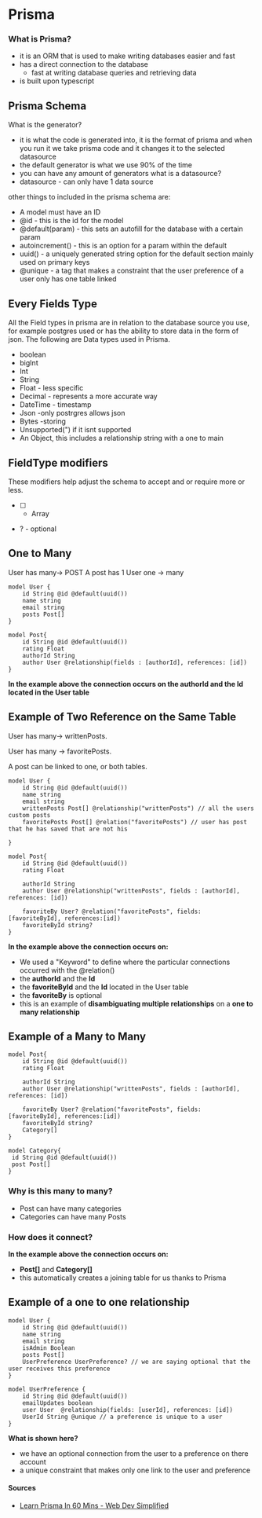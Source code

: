 # Prisma
### What is Prisma?
- it is an ORM that is used to make writing databases easier and fast
- has a direct connection to the database 
    - fast at writing database queries and retrieving data
- is built upon typescript

## Prisma Schema 
What is the generator?
- it is what the code is generated into, it is the format of prisma and when you run it we take prisma code and it changes it to the selected datasource 
- the default generator is what we use 90% of the time
- you can have any amount of generators
what is a datasource?
- datasource - can only have 1 data source

other things to included in the prisma schema are: 

- A model must have an ID
- @id - this is the id for the model
- @default(param) - this sets an autofill for the database with a certain param
- autoincrement() - this is an option for a param within the default
- uuid() - a uniquely generated string option for the default section mainly used on primary keys
- @unique - a tag that makes a constraint that the user preference of a user only has one table linked

## Every Fields Type
All the Field types in prisma are in relation to the database source you use, for example postgres used or has the ability to store data in the form of json. The following are Data types used in Prisma.

- boolean
- bigInt
- Int
- String
- Float -  less specific
- Decimal - represents a more accurate way
- DateTime - timestamp
- Json -only postrgres allows json
- Bytes -storing 
- Unsupported(") if it isnt supported
- An Object, this includes a relationship string with a one to main

## FieldType modifiers
These modifiers help adjust the schema to accept and or require more or less.
- [ ] - Array
- ? - optional

## One to Many
User has many-> POST
A post has 1 User 
one -> many 
```
model User {
    id String @id @default(uuid())
    name string
    email string
    posts Post[]
}

model Post{
    id String @id @default(uuid())
    rating Float 
    authorId String 
    author User @relationship(fields : [authorId], references: [id])
}

```
**In the example above the connection occurs on the authorId and the Id located in the User table** 

## Example of Two Reference on the Same Table 
User has many-> writtenPosts.

User has many -> favoritePosts.

A post can be linked to one, or both tables.


```
model User {
    id String @id @default(uuid())
    name string
    email string
    writtenPosts Post[] @relationship("writtenPosts") // all the users custom posts
    favoritePosts Post[] @relation("favoritePosts") // user has post that he has saved that are not his

}

model Post{
    id String @id @default(uuid())
    rating Float 

    authorId String 
    author User @relationship("writtenPosts", fields : [authorId], references: [id])
    
    favoriteBy User? @relation("favoritePosts", fields: [favoriteById], references:[id])
    favoriteById string? 
}

```
**In the example above the connection occurs on:**
- We used a "Keyword" to define where the particular connections occurred with the @relation() 
- the **authorId** and the **Id**
- the **favoriteById** and the **Id** located in the User table 
- the **favoriteBy** is optional
- this is an example of **disambiguating multiple relationships** on a **one to many relationship**

## Example of a Many to Many
```
model Post{
    id String @id @default(uuid())
    rating Float 

    authorId String 
    author User @relationship("writtenPosts", fields : [authorId], references: [id])
    
    favoriteBy User? @relation("favoritePosts", fields: [favoriteById], references:[id])
    favoriteById string? 
    Category[]
}

model Category{
 id String @id @default(uuid())
 post Post[]
}

```
### Why is this many to many?
- Post can have many categories
- Categories can have many Posts

### How does it connect?
**In the example above the connection occurs on:**
- **Post[]** and **Category[]**
- this automatically creates a joining table for us thanks to Prisma


## Example of a one to one relationship

```
model User {
    id String @id @default(uuid())
    name string
    email string
    isAdmin Boolean
    posts Post[]
    UserPreference UserPreference? // we are saying optional that the user receives this preference
}

model UserPreference {
    id String @id @default(uuid())
    emailUpdates boolean
    user User  @relationship(fields: [userId], references: [id])
    UserId String @unique // a preference is unique to a user
}
```
**What is shown here?** 
- we have an optional connection from the user to a preference on there account
- a unique constraint that makes only one link to the user and preference

#### Sources
- [Learn Prisma In 60 Mins - Web Dev Simplified ](https://www.youtube.com/watch?v=RebA5J-rlwg) 